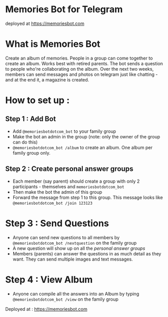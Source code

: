 # Memories Bot for Telegram
deployed at https://memoriesbot.com

# What is Memories Bot
Create an album of memories. 
People in a group can come together to create an album. Works best with retired parents. 
The bot sends a question to people who're collaborating on the album. Over the next two weeks, members can send messages and photos on telegram just like chatting - and at the end it, a magazine is created. 

# How to set up : 
## Step 1 : Add Bot
- Add `@memoriesbotdotcom_bot` to your family group
- Make the bot an admin in the group (note: only the owner of the group can do this)
- `@memoriesbotdotcom_bot /album` to create an album. One album per family group only.

## Step 2 : Create personal answer groups
- Each member (say parent) should create a group with only 2 participants - themselves and `memoriesbotdotcom_bot`
- Then make the bot the admin of this group 
- Forward the message from step 1 to this group. This message looks like `@memoriesbotdotcom_bot /join 123123`

# Step 3 : Send Questions
- Anyone can send new questions to all members by `@memoriesbotdotcom_bot /nextquestion` on the family group
- A new question will show up on all the _personal answer groups_
- Members (parents) can answer the questions in as much detail as they want. They can send multiple images and text messages.

# Step 4 : View Album
- Anyone can compile all the answers into an Album by typing `@memoriesbotdotcom_bot /view` on the family group

Deployed at : https://memoriesbot.com
